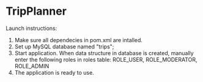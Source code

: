 # TripPlanner
Launch instructions:
1. Make sure all dependecies in pom.xml are intalled.
2. Set up MySQL database named "trips";
3. Start application. When data structure in database is created, manually enter the following roles in roles table:
   ROLE_USER,
   ROLE_MODERATOR,
   ROLE_ADMIN
4. The application is ready to use. 